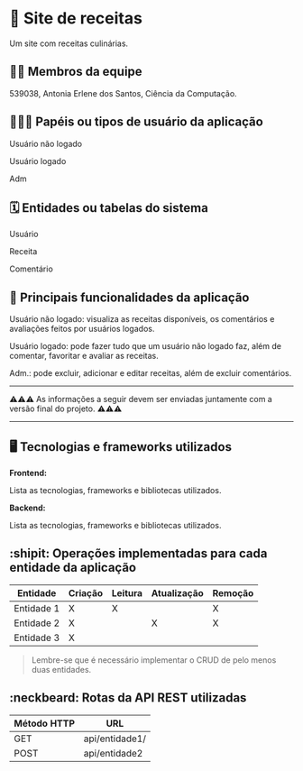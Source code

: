 # :checkered_flag: Site de receitas

Um site com receitas culinárias.

## :technologist: Membros da equipe

539038, Antonia Erlene dos Santos, Ciência da Computação.

## :people_holding_hands: Papéis ou tipos de usuário da aplicação
Usuário não logado

Usuário logado

Adm

## :spiral_calendar: Entidades ou tabelas do sistema

Usuário

Receita

Comentário


## :triangular_flag_on_post:	 Principais funcionalidades da aplicação

Usuário não logado: visualiza as receitas disponíveis, os comentários e avaliações feitos por usuários logados.

Usuário logado: pode fazer tudo que um usuário não logado faz, além de comentar, favoritar e avaliar as receitas.

Adm.: pode excluir, adicionar e editar receitas, além de excluir comentários.

----

:warning::warning::warning: As informações a seguir devem ser enviadas juntamente com a versão final do projeto. :warning::warning::warning:


----

## :desktop_computer: Tecnologias e frameworks utilizados

**Frontend:**

Lista as tecnologias, frameworks e bibliotecas utilizados.

**Backend:**

Lista as tecnologias, frameworks e bibliotecas utilizados.


## :shipit: Operações implementadas para cada entidade da aplicação


| Entidade| Criação | Leitura | Atualização | Remoção |
| --- | --- | --- | --- | --- |
| Entidade 1 | X |  X  |  | X |
| Entidade 2 | X |    |  X | X |
| Entidade 3 | X |    |  |  |

> Lembre-se que é necessário implementar o CRUD de pelo menos duas entidades.

## :neckbeard: Rotas da API REST utilizadas

| Método HTTP | URL |
| --- | --- |
| GET | api/entidade1/|
| POST | api/entidade2 |
